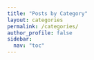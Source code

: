 ```yaml
---
title: "Posts by Category"
layout: categories
permalink: /categories/
author_profile: false
sidebar:
  nav: "toc"
---
```

